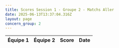 ```yaml
---
title: Scores Session 1 - Groupe 2 - Matchs Aller
date: 2025-06-13T13:37:04.316Z
layout: page
concern_group: 2
---
```




| Équipe 1 | Équipe 2 | Score | Date |
|----------|----------|-------|------|

